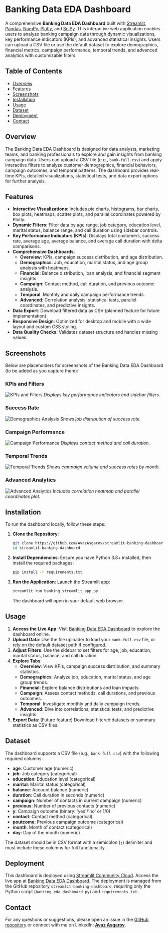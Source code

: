 # Banking Data EDA Dashboard

A comprehensive **Banking Data EDA Dashboard** built with [Streamlit](https://streamlit.io/), [Pandas](https://pandas.pydata.org/), [NumPy](https://numpy.org/), [Plotly](https://plotly.com/), and [SciPy](https://scipy.org/). This interactive web application enables users to analyze banking campaign data through dynamic visualizations, key performance indicators (KPIs), and advanced statistical insights. Users can upload a CSV file or use the default dataset to explore demographics, financial metrics, campaign performance, temporal trends, and advanced analytics with customizable filters.

## Table of Contents
- [Overview](#overview)
- [Features](#features)
- [Screenshots](#screenshots)
- [Installation](#installation)
- [Usage](#usage)
- [Dataset](#dataset)
- [Deployment](#deployment)
- [Contact](#contact)

## Overview
The Banking Data EDA Dashboard is designed for data analysts, marketing teams, and banking professionals to explore and gain insights from banking campaign data. Users can upload a CSV file (e.g., `bank-full.csv`) and apply interactive filters to analyze customer demographics, financial behaviors, campaign outcomes, and temporal patterns. The dashboard provides real-time KPIs, detailed visualizations, statistical tests, and data export options for further analysis.

## Features
- **Interactive Visualizations**: Includes pie charts, histograms, bar charts, box plots, heatmaps, scatter plots, and parallel coordinates powered by Plotly.
- **Dynamic Filters**: Filter data by age range, job category, education level, marital status, balance range, and call duration using sidebar controls.
- **Key Performance Indicators (KPIs)**: Displays total customers, success rate, average age, average balance, and average call duration with delta comparisons.
- **Comprehensive Dashboards**:
  - **Overview**: KPIs, campaign success distribution, and age distribution.
  - **Demographics**: Job, education, marital status, and age group analysis with heatmaps.
  - **Financial**: Balance distribution, loan analysis, and financial segment insights.
  - **Campaign**: Contact method, call duration, and previous outcome analysis.
  - **Temporal**: Monthly and daily campaign performance trends.
  - **Advanced**: Correlation analysis, statistical tests, parallel coordinates, and predictive insights.
- **Data Export**: Download filtered data as CSV (planned feature for future implementation).
- **Responsive Design**: Optimized for desktop and mobile with a wide layout and custom CSS styling.
- **Data Quality Checks**: Validates dataset structure and handles missing values.

## Screenshots
Below are placeholders for screenshots of the Banking Data EDA Dashboard (to be added as you capture them):

### KPIs and Filters
![KPIs and Filters](screenshots/kpis_filters.png)
*Displays key performance indicators and sidebar filters.*

### Success Rate
![Demographics Analysis](screenshots/success_rate.png)
*Shows job distribution of success rate.*

### Campaign Performance
![Campaign Performance](screenshots/campaign_performance.png)
*Displays contact method and call duration.*

### Temporal Trends
![Temporal Trends](screenshots/temporal_trends.png)
*Shows campaign volume and success rates by month.*

### Advanced Analytics
![Advanced Analytics](screenshots/advanced_analytics.png)
*Includes correlation heatmap and parallel coordinates plot.*

## Installation
To run the dashboard locally, follow these steps:

1. **Clone the Repository**:
   ```bash
   git clone https://github.com/AvazAsgarov/streamlit-banking-dashboard.git
   cd streamlit-banking-dashboard
   ```

2. **Install Dependencies**:
   Ensure you have Python 3.8+ installed, then install the required packages:
   ```bash
   pip install -r requirements.txt
   ```

3. **Run the Application**:
   Launch the Streamlit app:
   ```bash
   streamlit run banking_streamlit_app.py
   ```
   The dashboard will open in your default web browser.

## Usage
1. **Access the Live App**: Visit [Banking Data EDA Dashboard](https://banking-dashboard-avaz-asgarov.streamlit.app/) to explore the dashboard online.
2. **Upload Data**: Use the file uploader to load your `bank-full.csv` file, or rely on the default dataset path if configured.
3. **Adjust Filters**: Use the sidebar to set filters for age, job, education, marital status, balance, and call duration.
4. **Explore Tabs**:
   - **Overview**: View KPIs, campaign success distribution, and summary statistics.
   - **Demographics**: Analyze job, education, marital status, and age group trends.
   - **Financial**: Explore balance distributions and loan impacts.
   - **Campaign**: Assess contact methods, call durations, and previous outcomes.
   - **Temporal**: Investigate monthly and daily campaign trends.
   - **Advanced**: Dive into correlations, statistical tests, and predictive insights.
5. **Export Data**: (Future feature) Download filtered datasets or summary statistics as CSV files.

## Dataset
The dashboard supports a CSV file (e.g., `bank-full.csv`) with the following required columns:
- **age**: Customer age (numeric)
- **job**: Job category (categorical)
- **education**: Education level (categorical)
- **marital**: Marital status (categorical)
- **balance**: Account balance (numeric)
- **duration**: Call duration in seconds (numeric)
- **campaign**: Number of contacts in current campaign (numeric)
- **previous**: Number of previous contacts (numeric)
- **y**: Campaign outcome (binary: 'yes'/'no' or 1/0)
- **contact**: Contact method (categorical)
- **poutcome**: Previous campaign outcome (categorical)
- **month**: Month of contact (categorical)
- **day**: Day of the month (numeric)

The dataset should be in CSV format with a semicolon (`;`) delimiter and must include these columns for full functionality.

## Deployment
This dashboard is deployed using [Streamlit Community Cloud](https://streamlit.io/cloud). Access the live app at [Banking Data EDA Dashboard](https://banking-dashboard-avaz-asgarov.streamlit.app/). The deployment is managed from the GitHub repository `streamlit-banking-dashboard`, requiring only the Python script (`banking_eda_dashboard.py`) and `requirements.txt`.

## Contact
For any questions or suggestions, please open an issue in the [GitHub repository](https://github.com/AvazAsgarov/streamlit-banking-dashboard) or connect with me on LinkedIn: **[Avaz Asgarov](https://www.linkedin.com/in/avaz-asgarov/)**.
